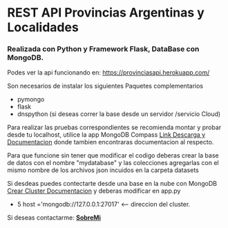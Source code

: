 # REST API Provincias Argentinas y Localidades
### Realizada con Python y Framework Flask,  DataBase con MongoDB.

Podes ver la api funcionando en:
https://provinciasapi.herokuapp.com/


Son necesarios de instalar los siguientes Paquetes complementarios

- pymongo
- flask
- dnspython (si deseas correr la base desde un servidor /servicio Cloud)

Para realizar las pruebas correspondientes  se recomienda montar y probar desde tu localhost,
utilice la app MongoDB Compass [Link Descarga y Documentacion](https://www.mongodb.com/try/download/compass)
donde tambien encontraras documentacion al respecto.

Para que funcione sin tener que modificar el codigo deberas crear la base de datos con el nombre "mydatabase"
y las colecciones agregarlas con el mismo nombre de los archivos json incuidos en la carpeta datasets


Si desdeas puedes contectarte desde una base en la nube con MongoDB
[Crear Cluster Documentacion](https://docs.atlas.mongodb.com/tutorial/create-new-cluster/ )
y deberas modificar en app.py  
- 5 host ='mongodb://127.0.0.1:27017' <--  direccion del cluster.

Si deseas contactarme: [**SobreMi**](https://about.me/leandronicolas)






